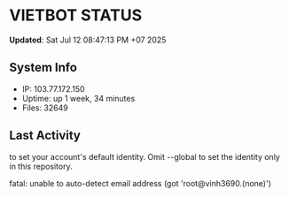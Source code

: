 # VIETBOT STATUS
**Updated**: Sat Jul 12 08:47:13 PM +07 2025

## System Info
- IP: 103.77.172.150
- Uptime: up 1 week, 34 minutes
- Files: 32649

## Last Activity

to set your account's default identity.
Omit --global to set the identity only in this repository.

fatal: unable to auto-detect email address (got 'root@vinh3690.(none)')
